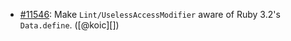 * [#11546](https://github.com/rubocop/rubocop/pull/11546): Make `Lint/UselessAccessModifier` aware of Ruby 3.2's `Data.define`. ([@koic][])
